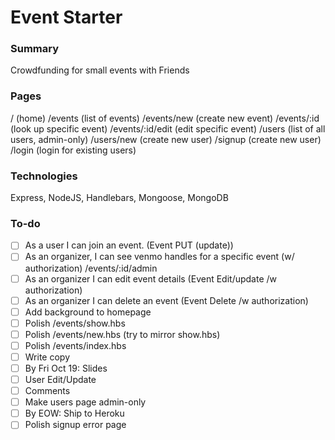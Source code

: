 # Event Starter

### Summary
Crowdfunding for small events with Friends

### Pages
/ (home)
/events (list of events)
/events/new (create new event)
/events/:id (look up specific event)
/events/:id/edit (edit specific event)
/users (list of all users, admin-only)
/users/new (create new user)
/signup (create new user)
/login (login for existing users)

### Technologies
Express, NodeJS, Handlebars, Mongoose, MongoDB

### To-do

- [ ] As a user I can join an event. (Event PUT (update))
- [ ] As an organizer, I can see venmo handles for a specific event (w/ authorization) /events/:id/admin
- [ ] As an organizer I can edit event details (Event Edit/update /w authorization)
- [ ] As an organizer I can delete an event (Event Delete /w authorization)
- [ ] Add background to homepage
- [ ] Polish /events/show.hbs
- [ ] Polish /events/new.hbs (try to mirror show.hbs)
- [ ] Polish /events/index.hbs
- [ ] Write copy
- [ ] By Fri Oct 19: Slides
- [ ] User Edit/Update
- [ ] Comments
- [ ] Make users page admin-only
- [ ] By EOW: Ship to Heroku
- [ ] Polish signup error page
